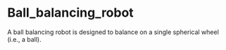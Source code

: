 # Ball_balancing_robot
A ball balancing robot is designed to balance on a single spherical wheel (i.e., a ball).
